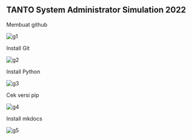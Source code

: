 ## TANTO System Administrator Simulation 2022

Membuat github

![g1](https://user-images.githubusercontent.com/109897826/180874493-6b108c40-5592-4369-95ea-852b7a701d1b.jpg)

Install Git

![g2](https://user-images.githubusercontent.com/109897826/180875216-04560809-e245-46e1-af7c-371c27239b0f.jpg)

Install Python

![g3](https://user-images.githubusercontent.com/109897826/180875384-822941ca-41dc-473a-87af-62d9722a95c2.jpg)

Cek versi pip

![g4](https://user-images.githubusercontent.com/109897826/180875768-24d4e2fe-7d23-463c-9121-0495721d3ea7.jpg)

Install mkdocs

![g5](https://user-images.githubusercontent.com/109897826/180875982-99198400-0eba-4e47-a75d-1722aa23c3ff.jpg)


